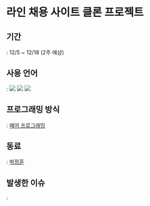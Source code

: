 # 라인 채용 사이트 클론 프로젝트

## 기간
: 12/5 ~ 12/18 (2주 예상)

## 사용 언어
 : <img src="https://img.shields.io/badge/HTML-E34F26?style=flat-square&logo=HTML5&logoColor=white"/> 
  <img src="https://img.shields.io/badge/CSS-1572B6?style=flat-square&logo=CSS3&logoColor=white"/>
  <img src="https://img.shields.io/badge/Javascript-F7DF1E?style=flat-square&logo=CSS3&logoColor=white"/>

## 프로그래밍 방식
: [페어 프로그래밍](https://kihoonkim.github.io/2018/01/01/Agile/pair-programming/)

## 동료
: [박정훈](https://github.com/Jetty2020)

## 발생한 이슈
: 
